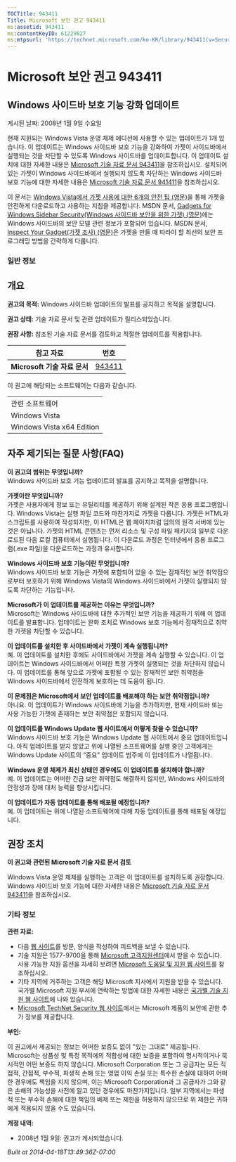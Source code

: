 ```yaml
---
TOCTitle: 943411
Title: Microsoft 보안 권고 943411
ms:assetid: 943411
ms:contentKeyID: 61229827
ms:mtpsurl: 'https://technet.microsoft.com/ko-KR/library/943411(v=Security.10)'
---
```


Microsoft 보안 권고 943411
==========================

Windows 사이드바 보호 기능 강화 업데이트
----------------------------------------

게시된 날짜: 2008년 1월 9일 수요일

현재 지원되는 Windows Vista 운영 체제 에디션에 사용할 수 있는 업데이트가 1개 있습니다. 이 업데이트는 Windows 사이드바 보호 기능을 강화하여 가젯이 사이드바에서 실행되는 것을 차단할 수 있도록 Windows 사이드바를 업데이트합니다. 이 업데이트 설치에 대한 자세한 내용은 [Microsoft 기술 자료 문서 943411](http://support.microsoft.com/kb/943411)을 참조하십시오. 설치되어 있는 가젯이 Windows 사이드바에서 실행되지 않도록 차단하는 Windows 사이드바 보호 기능에 대한 자세한 내용은 [Microsoft 기술 자료 문서 941411](http://support.microsoft.com/kb/941411)을 참조하십시오.

이 문서는 [Windows Vista에서 가젯 사용에 대한 6개의 안전 팁 (영문)](http://www.microsoft.com/protect/yourself/downloads/gadgets.mspx)을 통해 가젯을 안전하게 다운로드하고 사용하는 지침을 제공합니다. MSDN 문서, [Gadgets for Windows Sidebar Security(Windows 사이드바 보안을 위한 가젯) (영문)](http://msdn2.microsoft.com/ko-kr/library/bb508510(en-us).aspx)에는 Windows 사이드바의 보안 모델 관련 정보가 포함되어 있습니다. MSDN 문서, [Inspect Your Gadget(가젯 조사) (영문)](http://msdn2.microsoft.com/ko-kr/library/bb498012.aspx)은 가젯을 만들 때 따라야 할 최선의 보안 프로그래밍 방법을 간략하게 다룹니다.

### 일반 정보

개요
----


**권고의 목적:** Windows 사이드바 업데이트의 발표를 공지하고 목적을 설명합니다.

**권고 상태:** 기술 자료 문서 및 관련 업데이트가 릴리스되었습니다.

**권장 사항:** 참조된 기술 자료 문서를 검토하고 적절한 업데이트를 적용합니다.

| 참고 자료                    | 번호                                             |
|------------------------------|--------------------------------------------------|
| **Microsoft 기술 자료 문서** | [943411](http://support.microsoft.com/kb/943411) |

이 권고에 해당되는 소프트웨어는 다음과 같습니다.

|                           |
|---------------------------|
| 관련 소프트웨어           |
| Windows Vista             |
| Windows Vista x64 Edition |

자주 제기되는 질문 사항(FAQ)
----------------------------


**이 권고의 범위는 무엇입니까?**  
Windows 사이드바 보호 기능 업데이트의 발표를 공지하고 목적을 설명합니다.

**가젯이란 무엇입니까?**  
가젯은 사용자에게 정보 또는 유틸리티를 제공하기 위해 설계된 작은 응용 프로그램입니다. Windows Vista는 실행 파일 코드와 마찬가지로 가젯을 다룹니다. 가젯은 HTML과 스크립트를 사용하여 작성되지만, 이 HTML은 웹 페이지처럼 임의의 원격 서버에 있는 것은 아닙니다. 가젯의 HTML 콘텐츠는 먼저 리소스 및 구성 파일 패키지의 일부로 다운로드된 다음 로컬 컴퓨터에서 실행됩니다. 이 다운로드 과정은 인터넷에서 응용 프로그램(.exe 파일)을 다운로드하는 과정과 유사합니다.

**Windows 사이드바 보호 기능이란 무엇입니까?**  
Windows 사이드바 보호 기능은 가젯에 포함되어 있을 수 있는 잠재적인 보안 취약점으로부터 보호하기 위해 Windows Vista의 Windows 사이드바에서 가젯이 실행되지 않도록 차단하는 기능입니다.

**Microsoft가 이 업데이트를 제공하는 이유는 무엇입니까?**  
Microsoft는 Windows 사이드바에 대한 추가적인 보안 기능을 제공하기 위해 이 업데이트를 발표합니다. 업데이트는 완화 조치로 Windows 보호 기능에서 잠재적으로 취약한 가젯을 차단할 수 있습니다.

**이 업데이트를 설치한 후 사이드바에서 가젯이 계속 실행됩니까?**  
예. 이 업데이트를 설치한 후에도 사이드바에서 가젯을 계속 실행할 수 있습니다. 이 업데이트는 Windows 사이드바에서 어떠한 특정 가젯이 실행되는 것을 차단하지 않습니다. 이 업데이트를 통해 앞으로 가젯에 포함될 수 있는 잠재적인 보안 취약점을 Windows 사이드바에서 안전하게 보호하는 데 도움이 됩니다.

**이 문제점은 Microsoft에서 보안 업데이트를 배포해야 하는 보안 취약점입니까?**  
아니요. 이 업데이트가 Windows 사이드바에 기능을 추가하지만, 현재 사이드바 또는 사용 가능한 가젯에 존재하는 보안 취약점은 포함되지 않습니다.

**이 업데이트를 Windows Update 웹 사이트에서 어떻게 찾을 수 있습니까?**  
Windows 사이드바 보호 기능은 Windows Update 웹 사이트에서 중요 업데이트입니다. 아직 업데이트를 받지 않았고 위에 나열된 소프트웨어를 실행 중인 고객에게는 Windows Update 사이트의 “중요” 업데이트 범주에 이 업데이트가 나열됩니다.

**Windows 운영 체제가 최신 상태인 경우에도 이 업데이트를 설치해야 합니까?**  
예. 이 업데이트는 어떠한 긴급 보안 취약점도 해결하지 않지만, Windows 사이드바의 안정성과 장애 대처 능력을 향상시킵니다.

**이 업데이트가 자동 업데이트를 통해 배포될 예정입니까?**  
예. 이 업데이트는 위에 나열된 소프트웨어에 대해 자동 업데이트를 통해 배포될 예정입니다.

권장 조치
---------


**이 권고와 관련된 Microsoft 기술 자료 문서 검토**

Windows Vista 운영 체제를 실행하는 고객은 이 업데이트를 설치하도록 권장합니다. Windows 사이드바 보호 기능에 대한 자세한 내용은 [Microsoft 기술 자료 문서 943411](http://support.microsoft.com/kb/943411)을 참조하십시오.

### 기타 정보

**관련 자료:**

-   다음 [웹 사이트](https://support.microsoft.com/common/survey.aspx?scid=sw;en;1257&amp;showpage=1&amp;ws=technet&amp;sd=tech)를 방문, 양식을 작성하여 피드백을 보낼 수 있습니다.
-   기술 지원은 1577-9700을 통해 [Microsoft 고객지원센터](http://support.microsoft.com/)에서 받을 수 있습니다. 사용 가능한 지원 옵션을 자세히 보려면 [Microsoft 도움말 및 지원 웹 사이트](http://support.microsoft.com/)를 참조하십시오.
-   기타 지역에 거주하는 고객은 해당 Microsoft 지사에서 지원을 받을 수 있습니다. 국가별 Microsoft 지원 부서에 연락하는 방법에 대한 자세한 내용은 [국가별 기술 지원 웹 사이트](http://support.microsoft.com/common/international.aspx)에 나와 있습니다.
-   [Microsoft TechNet Security 웹 사이트](http://www.microsoft.com/korea/technet/security/default.mspx)에서는 Microsoft 제품의 보안에 관한 추가 정보를 제공합니다.

**부인:**

이 권고에서 제공되는 정보는 어떠한 보증도 없이 "있는 그대로" 제공됩니다. Microsoft는 상품성 및 특정 목적에의 적합성에 대한 보증을 포함하여 명시적이거나 묵시적인 어떤 보증도 하지 않습니다. Microsoft Corporation 또는 그 공급자는 모든 직접적, 간접적, 부수적, 파생적 손해 또는 영업 이익 손실 또는 특수한 손실에 대하여 어떠한 경우에도 책임을 지지 않으며, 이는 Microsoft Corporation과 그 공급자가 그와 같은 손해의 가능성을 사전에 알고 있던 경우에도 마찬가지입니다. 일부 지역에서는 파생적 또는 부수적 손해에 대한 책임의 배제 또는 제한을 허용하지 않으므로 위 제한은 귀하에게 적용되지 않을 수도 있습니다.

**개정 내역:**

-   2008년 1월 9일: 권고가 게시되었습니다.

*Built at 2014-04-18T13:49:36Z-07:00*
